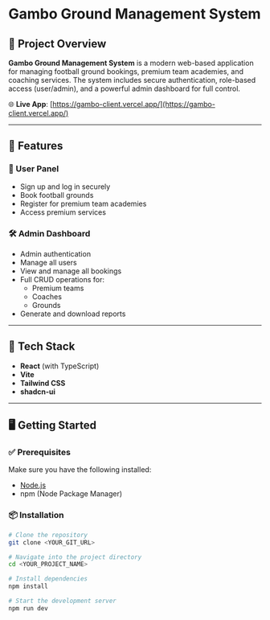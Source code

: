 # Gambo Ground Management System

## 📌 Project Overview

**Gambo Ground Management System** is a modern web-based application for managing football ground bookings, premium team academies, and coaching services. The system includes secure authentication, role-based access (user/admin), and a powerful admin dashboard for full control.

🌐 **Live App**: [https://gambo-client.vercel.app/](https://gambo-client.vercel.app/)

---

## 🚀 Features

### 👤 User Panel

- Sign up and log in securely
- Book football grounds
- Register for premium team academies
- Access premium services

### 🛠️ Admin Dashboard

- Admin authentication
- Manage all users
- View and manage all bookings
- Full CRUD operations for:
  - Premium teams
  - Coaches
  - Grounds
- Generate and download reports

---

## 🧰 Tech Stack

- **React** (with TypeScript)
- **Vite**
- **Tailwind CSS**
- **shadcn-ui**

---

## 🖥️ Getting Started

### ✅ Prerequisites

Make sure you have the following installed:

- [Node.js](https://nodejs.org/)
- npm (Node Package Manager)

### 📦 Installation

```bash
# Clone the repository
git clone <YOUR_GIT_URL>

# Navigate into the project directory
cd <YOUR_PROJECT_NAME>

# Install dependencies
npm install

# Start the development server
npm run dev
```
